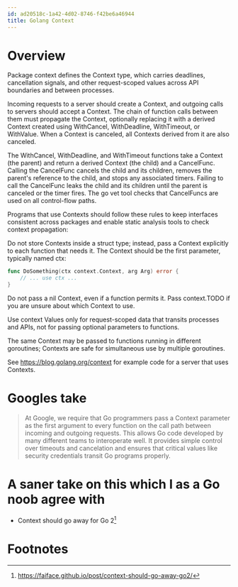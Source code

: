 ```yaml
---
id: ad20518c-1a42-4d02-8746-f42be6a46944
title: Golang Context
---
```


# Overview

Package context defines the Context type, which carries deadlines,
cancellation signals, and other request-scoped values across API
boundaries and between processes.

Incoming requests to a server should create a Context, and outgoing
calls to servers should accept a Context. The chain of function calls
between them must propagate the Context, optionally replacing it with a
derived Context created using WithCancel, WithDeadline, WithTimeout, or
WithValue. When a Context is canceled, all Contexts derived from it are
also canceled.

The WithCancel, WithDeadline, and WithTimeout functions take a Context
(the parent) and return a derived Context (the child) and a CancelFunc.
Calling the CancelFunc cancels the child and its children, removes the
parent's reference to the child, and stops any associated timers.
Failing to call the CancelFunc leaks the child and its children until
the parent is canceled or the timer fires. The go vet tool checks that
CancelFuncs are used on all control-flow paths.

Programs that use Contexts should follow these rules to keep interfaces
consistent across packages and enable static analysis tools to check
context propagation:

Do not store Contexts inside a struct type; instead, pass a Context
explicitly to each function that needs it. The Context should be the
first parameter, typically named ctx:

``` go
func DoSomething(ctx context.Context, arg Arg) error {
    // ... use ctx ...
}
```

Do not pass a nil Context, even if a function permits it. Pass
context.TODO if you are unsure about which Context to use.

Use context Values only for request-scoped data that transits processes
and APIs, not for passing optional parameters to functions.

The same Context may be passed to functions running in different
goroutines; Contexts are safe for simultaneous use by multiple
goroutines.

See <https://blog.golang.org/context> for example code for a server that
uses Contexts.

# Googles take

> At Google, we require that Go programmers pass a Context parameter as
> the first argument to every function on the call path between incoming
> and outgoing requests. This allows Go code developed by many different
> teams to interoperate well. It provides simple control over timeouts
> and cancelation and ensures that critical values like security
> credentials transit Go programs properly.

# A saner take on this which I as a Go noob agree with

-   Context should go away for Go 2[^1]

# Footnotes

[^1]: <https://faiface.github.io/post/context-should-go-away-go2/>
